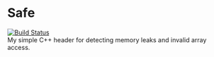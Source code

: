 # Safe
[![Build Status](https://img.shields.io/github/workflow/status/pvzzombs/Safe/CMake)](https://github.com/pvzzombs/Safe/actions)  
My simple C++ header for detecting memory leaks and invalid array access.
